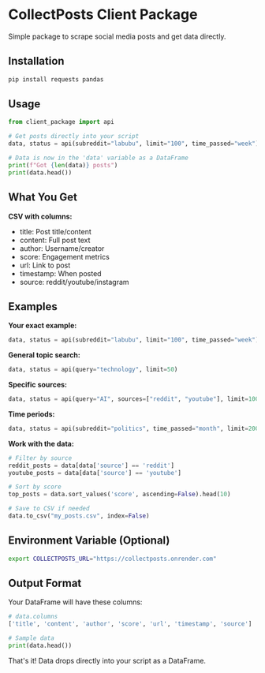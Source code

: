 # CollectPosts Client Package

Simple package to scrape social media posts and get data directly.

## Installation

```bash
pip install requests pandas
```

## Usage

```python
from client_package import api

# Get posts directly into your script
data, status = api(subreddit="labubu", limit="100", time_passed="week")

# Data is now in the 'data' variable as a DataFrame
print(f"Got {len(data)} posts")
print(data.head())
```

## What You Get

**CSV with columns:**
- title: Post title/content
- content: Full post text
- author: Username/creator
- score: Engagement metrics
- url: Link to post
- timestamp: When posted
- source: reddit/youtube/instagram

## Examples

**Your exact example:**
```python
data, status = api(subreddit="labubu", limit="100", time_passed="week")
```

**General topic search:**
```python
data, status = api(query="technology", limit=50)
```

**Specific sources:**
```python
data, status = api(query="AI", sources=["reddit", "youtube"], limit=100)
```

**Time periods:**
```python
data, status = api(subreddit="politics", time_passed="month", limit=200)
```

**Work with the data:**
```python
# Filter by source
reddit_posts = data[data['source'] == 'reddit']
youtube_posts = data[data['source'] == 'youtube']

# Sort by score
top_posts = data.sort_values('score', ascending=False).head(10)

# Save to CSV if needed
data.to_csv("my_posts.csv", index=False)
```

## Environment Variable (Optional)

```bash
export COLLECTPOSTS_URL="https://collectposts.onrender.com"
```

## Output Format

Your DataFrame will have these columns:
```python
# data.columns
['title', 'content', 'author', 'score', 'url', 'timestamp', 'source']

# Sample data
print(data.head())
```

That's it! Data drops directly into your script as a DataFrame.
